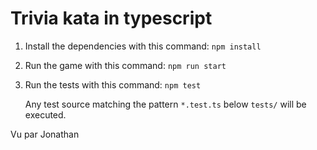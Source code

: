 Trivia kata in typescript
=========================

1. Install the dependencies with this command: `npm install`
2. Run the game with this command: `npm run start`
3. Run the tests with this command: `npm test`

    Any test source matching the pattern `*.test.ts` below `tests/` will be executed.


Vu par Jonathan